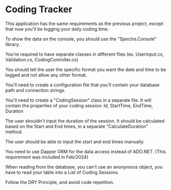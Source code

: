 # Coding Tracker
This application has the same requirements as the previous project, except that now you'll be logging your daily coding time.

To show the data on the console, you should use the "Spectre.Console" library.

You're required to have separate classes in different files (ex. UserInput.cs, Validation.cs, CodingController.cs)

You should tell the user the specific format you want the date and time to be logged and not allow any other format.

You'll need to create a configuration file that you'll contain your database path and connection strings.

You'll need to create a "CodingSession" class in a separate file. It will contain the properties of your coding session: Id, StartTime, EndTime, Duration

The user shouldn't input the duration of the session. It should be calculated based on the Start and End times, in a separate "CalculateDuration" method.

The user should be able to input the start and end times manually.

You need to use Dapper ORM for the data access instead of ADO.NET. (This requirement was included in Feb/2024)

When reading from the database, you can't use an anonymous object, you have to read your table into a List of Coding Sessions.

Follow the DRY Principle, and avoid code repetition.
